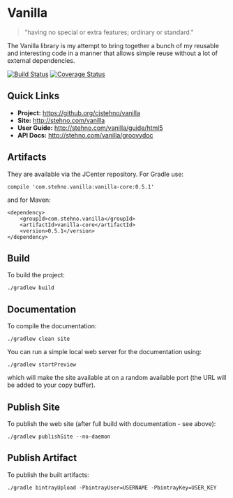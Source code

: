 # Vanilla

> "having no special or extra features; ordinary or standard."

The Vanilla library is my attempt to bring together a bunch of my reusable and interesting code in a manner that allows simple reuse without a lot of external dependencies. 

[![Build Status](https://travis-ci.org/cjstehno/vanilla.svg?branch=master)](https://travis-ci.org/cjstehno/vanilla) [![Coverage Status](https://coveralls.io/repos/github/cjstehno/vanilla/badge.svg?branch=master)](https://coveralls.io/github/cjstehno/vanilla?branch=master)

## Quick Links

* **Project:** https://github.org/cjstehno/vanilla
* **Site:** http://stehno.com/vanilla
* **User Guide:** http://stehno.com/vanilla/guide/html5
* **API Docs:** http://stehno.com/vanilla/groovydoc

## Artifacts

They are available via the JCenter repository. For Gradle use:

    compile 'com.stehno.vanilla:vanilla-core:0.5.1'
    
and for Maven:

    <dependency>
        <groupId>com.stehno.vanilla</groupId>
        <artifactId>vanilla-core</artifactId>
        <version>0.5.1</version>
    </dependency>

## Build

To build the project:

    ./gradlew build
    
## Documentation

To compile the documentation:

    ./gradlew clean site
    
You can run a simple local web server for the documentation using:

    ./gradlew startPreview
   
which will make the site available at on a random available port (the URL will be added to your copy buffer).

## Publish Site

To publish the web site (after full build with documentation - see above):

    ./gradlew publishSite --no-daemon

## Publish Artifact

To publish the built artifacts:

    ./gradle bintrayUpload -PbintrayUser=USERNAME -PbintrayKey=USER_KEY
